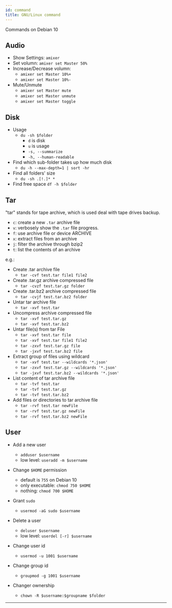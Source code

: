 ```yaml
---
id: command
title: GNU/Linux command
---
```

Commands on Debian 10

<!--more-->


## Audio

- Show Settings: `amixer`
- Set volumn: `amixer set Master 50%`
- Increase/Decrease volumn:
    - `amixer set Master 10%+`
    - `amixer set Master 10%-`
- Mute/Unmute
    - `amixer set Master mute`
    - `amixer set Master unmute`
    - `amixer set Master toggle`


## Disk

- Usage
    - `du -sh $folder`
        - `d` is disk
        - `u` is usage
        - `-s, --summarize`
        - `-h, --human-readable`
- Find which sub-folder takes up how much disk
    - `du -h --max-depth=1 | sort -hr`
- Find all folders' size
    - `du -sh .[!.]* *`
- Find free space
    `df -h $folder`


## Tar

"tar" stands for tape archive, which is used deal with tape drives backup.

- `c`: create a new `.tar` archive file
- `v`: verbosely show the `.tar` file progress.
- `f`: use archive file or device ARCHIVE
- `x`: extract files from an archive
- `j`: filter the archive through bzip2
- `t`: list the contents of an archive

e.g.:

- Create .tar archive file
    - `tar -cvf test.tar file1 file2`
- Create .tar.gz archive compressed file
    - `tar -cvzf test.tar.gz folder`
- Create .tar.bz2 archive compressed file
    - `tar -cvjf test.tar.bz2 folder`
- Untar tar archive file
    - `tar -xvf test.tar`
- Uncompress archive compressed file
    - `tar -xvf test.tar.gz`
    - `tar -xvf test.tar.bz2`
- Untar file(s) from tar File
    - `tar -xvf test.tar file`
    - `tar -xvf test.tar file1 file2`
    - `tar -zxvf test.tar.gz file`
    - `tar -jxvf test.tar.bz2 file`
- Extract group of files using wildcard
    - `tar -xvf test.tar --wildcards '*.json'`
    - `tar -zxvf test.tar.gz --wildcards '*.json'`
    - `tar -jxvf test.tar.bz2 --wildcards '*.json'`
- List content of tar archive file
    - `tar -tvf test.tar`
    - `tar -tvf test.tar.gz`
    - `tar -tvf test.tar.bz2`
-  Add files or directories to tar archive file
    - `tar -rvf test.tar newFile`
    - `tar -rvf test.tar.gz newFile`
    - `tar -rvf test.tar.bz2 newFile`

## User

- Add a new user
    - `adduser $username`
    - low level: `useradd -m $username`
- Change `$HOME` permission
    - default is `755` on Debian 10
    - only executable: `chmod 750 $HOME`
    - nothing: `chmod 700 $HOME`
- Grant `sudo`
    - `usermod -aG sudo $username`

- Delete a user
    - `deluser $username`
    - low level: `userdel [-r] $username`

- Change user id
    - `usermod -u 1001 $username`

- Change group id
    - `groupmod -g 1001 $username`

- Changer ownership
    - `chown -R $username:$groupname $folder`


---
